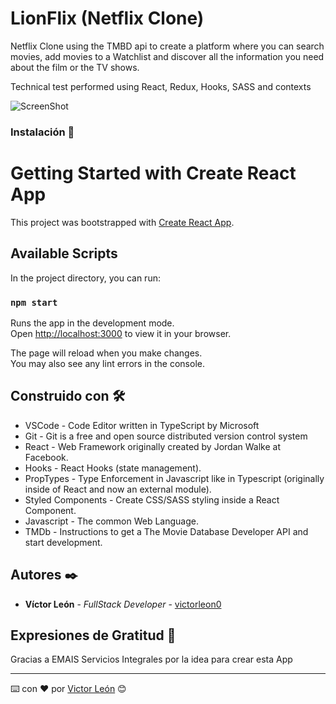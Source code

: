 # LionFlix (Netflix Clone)

Netflix Clone using the TMBD api to create a platform where you can search movies, add movies to a Watchlist and discover all the information you need about the film or the TV shows.

Technical test performed using React, Redux, Hooks, SASS and contexts

![ScreenShot](https://github.com/victorleon0/Lionflix_React/blob/main/src/assets/ScreenShot.png)

### Instalación 🔧

# Getting Started with Create React App

This project was bootstrapped with [Create React App](https://github.com/facebook/create-react-app).

## Available Scripts

In the project directory, you can run:

### `npm start`

Runs the app in the development mode.\
Open [http://localhost:3000](http://localhost:3000) to view it in your browser.

The page will reload when you make changes.\
You may also see any lint errors in the console.

## Construido con 🛠️


* VSCode - Code Editor written in TypeScript by Microsoft
* Git - Git is a free and open source distributed version control system
* React - Web Framework originally created by Jordan Walke at Facebook.
* Hooks - React Hooks (state management).
* PropTypes - Type Enforcement in Javascript like in Typescript (originally inside of React and now an external module).
* Styled Components - Create CSS/SASS styling inside a React Component.
* Javascript - The common Web Language.
* TMDb - Instructions to get a The Movie Database Developer API and start development.




## Autores ✒️


* **Víctor León** - *FullStack Developer* - [victorleon0](https://github.com/victorleon0)




## Expresiones de Gratitud 🎁

Gracias a EMAIS Servicios Integrales por la idea para crear esta App



---
⌨️ con ❤️ por [Victor León](https://github.com/victorleon0) 😊











